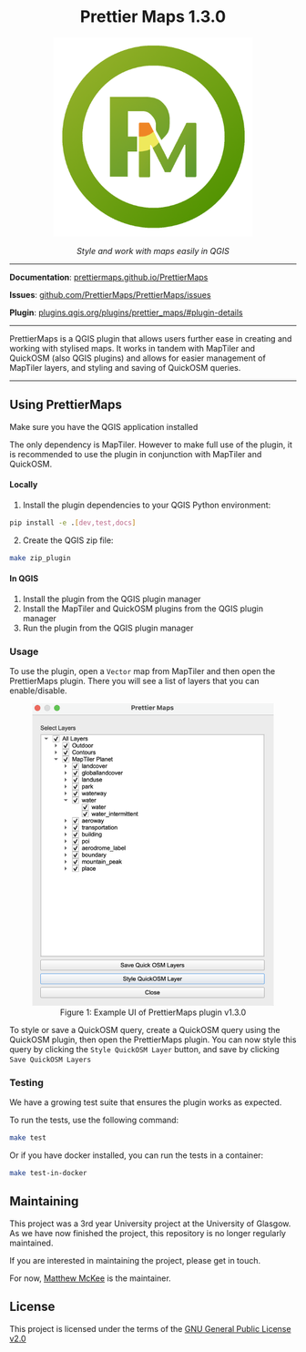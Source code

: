 <h1 align="center">Prettier Maps 1.3.0</h1>

<p align="center">
  <img src="prettier_maps/assets/logo.png" alt="SQLModel" width="350">
</p>
<p align="center">
    <em>Style and work with maps easily in QGIS</em>
</p>

---

**Documentation**: <a href="https://prettiermaps.github.io/PrettierMaps/" target="_blank">prettiermaps.github.io/PrettierMaps</a>

**Issues**: <a href="https://github.com/PrettierMaps/PrettierMaps/issues" target="_blank">github.com/PrettierMaps/PrettierMaps/issues</a>

**Plugin**: <a href="https://plugins.qgis.org/plugins/prettier_maps/#plugin-details" target="_blank">plugins.qgis.org/plugins/prettier_maps/#plugin-details</a>

---

PrettierMaps is a QGIS plugin that allows users further ease in creating and working with stylised maps. It works in tandem with MapTiler and QuickOSM (also QGIS plugins) and allows for easier management of MapTiler layers, and styling and saving of QuickOSM queries.

---

## Using PrettierMaps

Make sure you have the QGIS application installed

The only dependency is MapTiler. However to make full use of the plugin, it is recommended to use the plugin in conjunction with MapTiler and QuickOSM.

#### Locally

1. Install the plugin dependencies to your QGIS Python environment:

```bash
pip install -e .[dev,test,docs]
```

2. Create the QGIS zip file:

```bash
make zip_plugin
```

#### In QGIS

1. Install the plugin from the QGIS plugin manager
2. Install the MapTiler and QuickOSM plugins from the QGIS plugin manager
3. Run the plugin from the QGIS plugin manager

### Usage

To use the plugin, open a `Vector` map from MapTiler and then open the PrettierMaps plugin. There you will see a list of layers that you can enable/disable.

<figure align="center">
  <img src="docs/assets/ui.png" alt="Image of PrettierMaps plugin UI" width="700">
  <figcaption>Figure 1: Example UI of PrettierMaps plugin v1.3.0</figcaption>
</figure>

To style or save a QuickOSM query, create a QuickOSM query using the QuickOSM plugin, then open the PrettierMaps plugin. You can now style this query by clicking the `Style QuickOSM Layer` button, and save by clicking `Save QuickOSM Layers`

### Testing

We have a growing test suite that ensures the plugin works as expected.

To run the tests, use the following command:

```bash
make test
```

Or if you have docker installed, you can run the tests in a container:

```bash
make test-in-docker
```

## Maintaining

This project was a 3rd year University project at the University of Glasgow.
As we have now finished the project, this repository is no longer regularly maintained.

If you are interested in maintaining the project, please get in touch.

For now, [Matthew McKee](https://github.com/MatthewMckee4) is the maintainer.

## License
This project is licensed under the terms of the [GNU General Public License v2.0](https://github.com/PrettierMaps/PrettierMaps/blob/main/LICENSE)